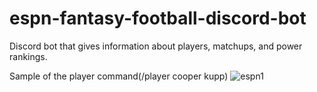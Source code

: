 # espn-fantasy-football-discord-bot
Discord bot that gives information about players, matchups, and power rankings.

Sample of the player command(/player cooper kupp)
![espn1](https://user-images.githubusercontent.com/100002813/192939160-6d309812-0fe8-47d5-8894-c63a14b3ee52.png)
